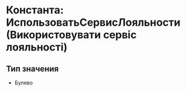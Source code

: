﻿# Константа: ИспользоватьСервисЛояльности (Використовувати сервіс лояльності)

## Тип значения

- Булево

